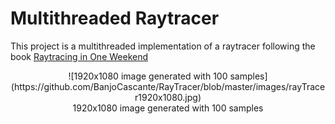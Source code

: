 # Multithreaded Raytracer
This project is a multithreaded implementation of a raytracer following the book [Raytracing in One Weekend](https://raytracing.github.io/)

<center>![1920x1080 image generated with 100 samples](https://github.com/BanjoCascante/RayTracer/blob/master/images/rayTracer1920x1080.jpg)</center>
<center>1920x1080 image generated with 100 samples</center>
